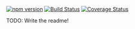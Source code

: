 [![npm version](https://badge.fury.io/js/gfs-checkout-helpers.svg)](https://badge.fury.io/js/gfs-checkout-helpers)  [![Build Status](https://travis-ci.org/TheMagoo73/gfs-checkout-helpers.svg?branch=master)](https://travis-ci.org/TheMagoo73/gfs-checkout-helpers)  [![Coverage Status](https://coveralls.io/repos/github/TheMagoo73/gfs-checkout-helpers/badge.svg?branch=master)](https://coveralls.io/github/TheMagoo73/gfs-checkout-helpers?branch=master)

TODO: Write the readme!
